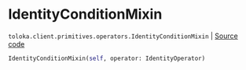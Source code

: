 # IdentityConditionMixin
`toloka.client.primitives.operators.IdentityConditionMixin` | [Source code](https://github.com/Toloka/toloka-kit/blob/v1.1.1/src/client/primitives/operators.py#L175)

```python
IdentityConditionMixin(self, operator: IdentityOperator)
```

